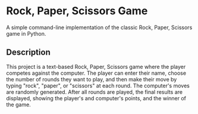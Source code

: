 # Rock, Paper, Scissors Game

A simple command-line implementation of the classic Rock, Paper, Scissors game in Python.

## Description

This project is a text-based Rock, Paper, Scissors game where the player competes against the computer. 
The player can enter their name, choose the number of rounds they want to play, and then make their move by typing "rock", "paper", or "scissors" at each round. 
The computer's moves are randomly generated. After all rounds are played, the final results are displayed, showing the player's and computer's points, and the winner of the game.
